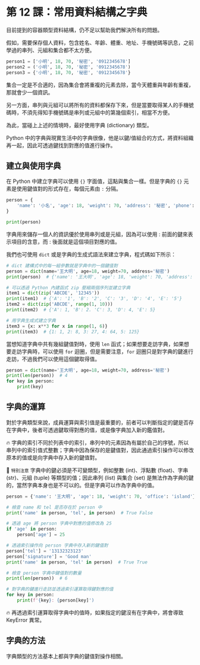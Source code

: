 # 第 12 課：常用資料結構之字典
目前提到的容器類型資料結構，仍不足以幫助我們解決所有的問題。

假如，需要保存個人資料，包含姓名、年齡、體重、地址、手機號碼等訊息，之前學過的串列、元組和集合都不太方便。

```py
person1 = ['小明', 18, 70, '秘密', '0912345678']
person2 = ('小明', 18, 70, '秘密', '0912345678')
person3 = {'小明', 18, 70, '秘密', '0912345678'}
```

集合一定是不合適的，因為集合會將重複的元素去除，當今天體重與年齡有重複，那就會少一個資訊。

另一方面，串列與元組可以將所有的資料都保存下來，但是當要取得某人的手機號碼時，不須先得知手機號碼是串列或元組中的第幾個索引，相當不方便。

為此，當碰上上述的情境時，最好使用字典 (dictionary) 類型。

Python 中的字典與現實生活中的字典很像，他是以鍵/值組合的方式，將資料組織再一起，因此可透過鍵找到對應的值進行操作。

## 建立與使用字典
在 Python 中建立字典可以使用 `{}` 字面值，這點與集合一樣。但是字典的 `{}` 元素是使用鍵值對的形式存在，每個元素由 `:` 分隔。

```py
person = {
	'name': '小名', 'age': 18, 'weight': 70, 'address': '秘密', 'phone': '0912345678'
}

print(person)
```

字典用來儲存一個人的資訊優於使用串列或是元組，因為可以使用 : 前面的鍵來表示項目的含意，而 : 後面就是這個項目對應的值。

我們也可使用 `dict` 或是字典的生成式語法來建立字典，程式碼如下所示：
```py
# dict 建構式中的每一組參數就是字典中的一個鍵值對
person = dict(name='王大明', age=18, weight=70, address='秘密')
print(person)  # {'name': '王大明', 'age': 18, 'weight': 70, 'address': '秘密'}

# 可以透過 Python 內建函式 zip 壓縮兩個序列並建立字典
item1 = dict(zip('ABCDE', '12345'))
print(item1)  # {'A': '1', 'B': '2', 'C': '3', 'D': '4', 'E': '5'}
item2 = dict(zip('ABCDE', range(1, 10)))
print(item2)  # {'A': 1, 'B': 2. 'C': 3, 'D': 4, 'E': 5}

# 用字典生成式建立字典
item3 = {x: x**3 for x in range(1, 6)}
print(item3)  # {1: 1, 2: 8, 3: 27, 4: 64, 5: 125}
```

當想知道字典中共有幾組鍵值對時，使用 `len` 函式；如果想要走訪字典，如果想要走訪字典時，可以使用 `for` 迴圈，但是需要注意，`for` 迴圈只是對字典的鍵進行走訪，不過我們可以使用這個鍵取得值。
```py
person = dict(name='王大明', age=18, weight=70, address='秘密')
print(len(person))  # 4
for key in person:
	print(key)
```

## 字典的運算
對於字典類型來說，成員運算與索引值是最重要的，前者可以判斷指定的鍵是否存在字典中，後者可透過鍵取得對應的值，或是像字典加入新的鑑值對。

:fire: 字典的索引不同於列表中的索引，串列中的元素因為有屬於自己的序號，所以串列中的索引值式整數；字典中因為保存的是鍵值對，因此通過索引操作可以修改原本的值或是向字典中存入新的鍵值對。

:memo: `特別注意` 字典中的鍵必須是不可變類型，例如整數 (int)、浮點數 (float)、字串 (str)、元組 (tuple) 等類型的值；因此串列 (list) 與集合 (set) 是無法作為字典的鍵的，當然字典本身也是不可以的。但是字典可以作為字典中的值。

```py
person = {'name': '王大明', 'age': 18, 'weight': 70, 'office': 'island'}

# 檢查 name 和 tel 是否存在於 person 中
print('name' in person, 'tel', in person)  # True False

# 透過 age 將 person 字典中對應的值修改為 25
if 'age' in person:
	person['age'] = 25

# 透過索引操作向 person 字典中存入新的鍵值對
person['tel'] = '13132323123'
person['signature'] = 'Good man'
print('name' in person, 'tel' in person)  # True True

# 檢查 person 字典中鍵值對的數量
print(len(person))  # 6

# 對字典的鍵進行走訪並透過索引運算取得鍵對應的值
for key in person:
	print(f'{key}: {person[key]')
```

:fire: 再透過索引運算取得字典中的值時，如果指定的鍵沒有在字典中，將會導致 KeyError 異常。

## 字典的方法
字典類型的方法基本上都與字典的鍵值對操作相關。

```py

```
